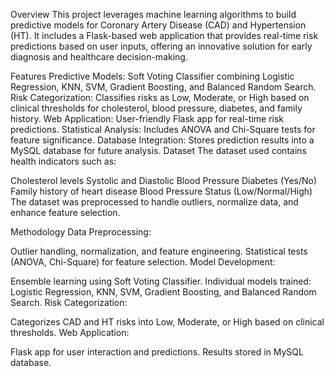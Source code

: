 Overview
This project leverages machine learning algorithms to build predictive models for Coronary Artery Disease (CAD) and Hypertension (HT). It includes a Flask-based web application that provides real-time risk predictions based on user inputs, offering an innovative solution for early diagnosis and healthcare decision-making.

Features
Predictive Models: Soft Voting Classifier combining Logistic Regression, KNN, SVM, Gradient Boosting, and Balanced Random Search.
Risk Categorization: Classifies risks as Low, Moderate, or High based on clinical thresholds for cholesterol, blood pressure, diabetes, and family history.
Web Application: User-friendly Flask app for real-time risk predictions.
Statistical Analysis: Includes ANOVA and Chi-Square tests for feature significance.
Database Integration: Stores prediction results into a MySQL database for future analysis.
Dataset
The dataset used contains health indicators such as:

Cholesterol levels
Systolic and Diastolic Blood Pressure
Diabetes (Yes/No)
Family history of heart disease
Blood Pressure Status (Low/Normal/High)
The dataset was preprocessed to handle outliers, normalize data, and enhance feature selection.

Methodology
Data Preprocessing:

Outlier handling, normalization, and feature engineering.
Statistical tests (ANOVA, Chi-Square) for feature selection.
Model Development:

Ensemble learning using Soft Voting Classifier.
Individual models trained: Logistic Regression, KNN, SVM, Gradient Boosting, and Balanced Random Search.
Risk Categorization:

Categorizes CAD and HT risks into Low, Moderate, or High based on clinical thresholds.
Web Application:

Flask app for user interaction and predictions.
Results stored in MySQL database.
